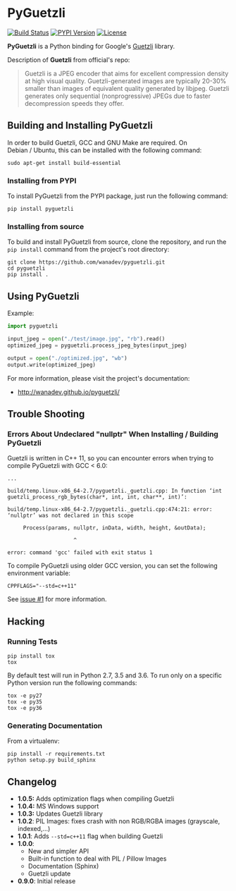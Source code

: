 # PyGuetzli

[![Build Status](https://travis-ci.org/wanadev/pyguetzli.svg?branch=master)](https://travis-ci.org/wanadev/pyguetzli)
[![PYPI Version](https://img.shields.io/pypi/v/pyguetzli.svg)](https://pypi.python.org/pypi/pyguetzli)
[![License](https://img.shields.io/pypi/l/pyguetzli.svg)](https://github.com/wanadev/pyguetzli/blob/master/LICENSE)


**PyGuetzli** is a Python binding for Google's [Guetzli][guetzli] library.

Description of **Guetzli** from official's repo:

> Guetzli is a JPEG encoder that aims for excellent compression density at high
> visual quality. Guetzli-generated images are typically 20-30% smaller than
> images of equivalent quality generated by libjpeg. Guetzli generates only
> sequential (nonprogressive) JPEGs due to faster decompression speeds they
> offer.

[guetzli]: https://github.com/google/guetzli


## Building and Installing PyGuetzli

In order to build Guetzli, GCC and GNU Make are required. On Debian / Ubuntu,
this can be installed with the following command:

    sudo apt-get install build-essential


### Installing from PYPI

To install PyGuetzli from the PYPI package, just run the following command:

    pip install pyguetzli

### Installing from source

To build and install PyGuetzli from source, clone the repository, and run the
`pip install` command from the project's root directory:

    git clone https://github.com/wanadev/pyguetzli.git
    cd pyguetzli
    pip install .


## Using PyGuetzli

Example:

```python
import pyguetzli

input_jpeg = open("./test/image.jpg", "rb").read()
optimized_jpeg = pyguetzli.process_jpeg_bytes(input_jpeg)

output = open("./optimized.jpg", "wb")
output.write(optimized_jpeg)
```

For more information, please visit the project's documentation:

* http://wanadev.github.io/pyguetzli/


## Trouble Shooting

### Errors About Undeclared "nullptr" When Installing / Building PyGuetzli

Guetzli is written in C++ 11, so you can encounter errors when trying to
compile PyGuetzli with GCC < 6.0:

    ...

    build/temp.linux-x86_64-2.7/pyguetzli._guetzli.cpp: In function ‘int guetzli_process_rgb_bytes(char*, int, int, char**, int)’:

    build/temp.linux-x86_64-2.7/pyguetzli._guetzli.cpp:474:21: error: ‘nullptr’ was not declared in this scope

         Process(params, nullptr, inData, width, height, &outData);

                         ^

    error: command 'gcc' failed with exit status 1

To compile PyGuetzli using older GCC version, you can set the following
environment variable:

    CPPFLAGS="--std=c++11"

See [issue #1](https://github.com/wanadev/pyguetzli/issues/1) for more
information.


## Hacking

### Running Tests

    pip install tox
    tox

By default test will run in Python 2.7, 3.5 and 3.6. To run only on a specific
Python version run the following commands:

    tox -e py27
    tox -e py35
    tox -e py36

### Generating Documentation

From a virtualenv:

    pip install -r requirements.txt
    python setup.py build_sphinx


## Changelog

* **1.0.5:** Adds optimization flags when compiling Guetzli
* **1.0.4:** MS Windows support
* **1.0.3:** Updates Guetzli library
* **1.0.2**: PIL Images: fixes crash with non RGB/RGBA images (grayscale,
  indexed,...)
* **1.0.1**: Adds `--std=c++11` flag when building Guetzli
* **1.0.0**:
    * New and simpler API
    * Built-in function to deal with PIL / Pillow Images
    * Documentation (Sphinx)
    * Guetzli update
* **0.9.0**: Initial release
